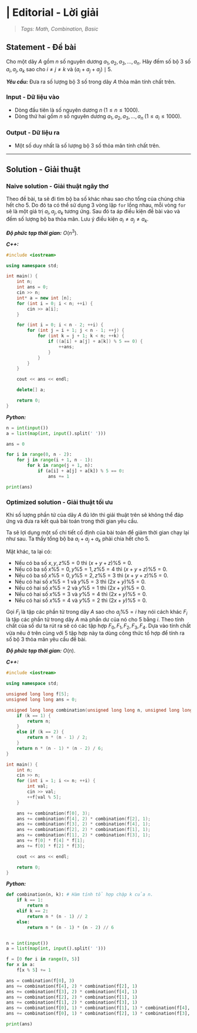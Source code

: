 
#  | Editorial - Lời giải

> *Tags: Math, Combination, Basic*

## Statement - Đề bài

Cho một dãy $A$ gồm $n$ số nguyên dương $a_1, a_2, a_3, \ldots, a_n$. Hãy đếm số bộ $3$ số $a_i, a_j, a_k$ sao cho $i \neq j \neq k$ và $(a_i + a_j + a_j) \mid 5$.

***Yêu cầu:*** Đưa ra số lượng bộ $3$ số trong dãy $A$ thỏa mãn tính chất trên.

### Input - Dữ liệu vào

- Dòng đầu tiên là số nguyên dương $n \; (1 \le n \le 1000)$.
- Dòng thứ hai gồm $n$ số nguyên dương $a_1, a_2, a_3, \ldots, a_n \; (1 \le a_i \le 1000)$.

### Output - Dữ liệu ra

- Một số duy nhất là số lượng bộ $3$ số thỏa mãn tính chất trên.

---

## Solution - Giải thuật

### Naive solution - Giải thuật ngây thơ

Theo đề bài, ta sẽ đi tìm bộ ba số khác nhau sao cho tổng của chúng chia hết cho $5$. Do đó ta có thể sử dụng $3$ vòng lặp `for` lồng nhau, mỗi vòng `for` sẽ là một giá trị $a_i, a_j, a_k$ tương ứng. Sau đó ta áp điều kiện đề bài vào và đếm số lượng bộ ba thỏa mãn. Lưu ý điều kiện $a_i \neq a_j \neq a_k$.

***Độ phức tạp thời gian:*** $O(n^3)$.

***C++:***

```cpp
#include <iostream>

using namespace std;

int main() {
    int n;
    int ans = 0;
    cin >> n;
    int* a = new int [n];
    for (int i = 0; i < n; ++i) {
        cin >> a[i];
    }

    for (int i = 0; i < n - 2; ++i) {
        for (int j = i + 1; j < n - 1; ++j) {
            for (int k = j + 1; k < n; ++k) {
                if ((a[i] + a[j] + a[k]) % 5 == 0) {
                    ++ans;
                }
            }
        }
    }

    cout << ans << endl;

    delete[] a;

    return 0;
}
```

***Python:***

```py
n = int(input())
a = list(map(int, input().split(' ')))

ans = 0

for i in range(0, n - 2):
    for j in range(i + 1, n - 1):
        for k in range(j + 1, n):
            if (a[i] + a[j] + a[k]) % 5 == 0:
                ans += 1

print(ans)
```

### Optimized solution - Giải thuật tối ưu

Khi số lượng phần tử của dãy $A$ đủ lớn thì giải thuật trên sẽ không thể đáp ứng và đưa ra kết quả bài toán trong thời gian yêu cầu.

Ta sẽ lợi dụng một số chi tiết cố định của bài toán để giảm thời gian chạy lại như sau. Ta thấy tổng bộ ba $a_i + a_j + a_k$ phải chia hết cho $5$.

Mặt khác, ta lại có:

- Nếu có ba số $x, y, z \% 5 = 0$ thì $(x + y + z) \% 5 = 0$.
- Nếu có ba số $x \% 5 = 0, y \% 5 = 1, z \% 5 = 4$ thì $(x + y + z) \% 5 = 0$.
- Nếu có ba số $x \% 5 = 0, y \% 5 = 2, z \% 5 = 3$ thì $(x + y + z) \% 5 = 0$.
- Nếu có hai số $x \% 5 = 1$ và $y \% 5 = 3$ thì $(2x + y) \% 5 = 0$.
- Nếu có hai số $x \% 5 = 2$ và $y \% 5 = 1$ thì $(2x + y) \% 5 = 0$.
- Nếu có hai số $x \% 5 = 3$ và $y \% 5 = 4$ thì $(2x + y) \% 5 = 0$.
- Nếu có hai số $x \% 5 = 4$ và $y \% 5 = 2$ thì $(2x + y) \% 5 = 0$.

Gọi $F_i$ là tập các phần tử trong dãy $A$ sao cho $a_j \% 5 = i$ hay nói cách khác $F_i$ là tập các phần tử trong dãy $A$ mà phần dư của nó cho $5$ bằng $i$. Theo tính chất của số dư ta rút ra sẽ có các tập hợp $F_0, F_1, F_2, F_3, F_4$. Dựa vào tính chất vừa nêu ở trên cùng với $5$ tập hợp này ta dùng công thức tổ hợp để tính ra số bộ $3$ thỏa mãn yêu cầu đề bài.

***Độ phức tạp thời gian:*** $O(n)$.

***C++:***

```cpp
#include <iostream>

using namespace std;

unsigned long long f[5];
unsigned long long ans = 0;

unsigned long long combination(unsigned long long n, unsigned long long k) {
    if (k == 1) {
        return n;
    }
    else if (k == 2) {
        return n * (n - 1) / 2;
    }
    return n * (n - 1) * (n - 2) / 6;
}

int main() {
    int n;
    cin >> n;
    for (int i = 1; i <= n; ++i) {
        int val;
        cin >> val;
        ++f[val % 5];
    }

    ans += combination(f[0], 3);
    ans += combination(f[4], 2) * combination(f[2], 1);
    ans += combination(f[3], 2) * combination(f[4], 1);
    ans += combination(f[2], 2) * combination(f[1], 1);
    ans += combination(f[1], 2) * combination(f[3], 1);
    ans += f[0] * f[4] * f[1];
    ans += f[0] * f[2] * f[3];

    cout << ans << endl;

    return 0;
}
```

***Python:***

```py
def combination(n, k): # Hàm tính tổ hợp chập k của n.
    if k == 1:
        return n
    elif k == 2:
        return n * (n - 1) // 2
    else:
        return n * (n - 1) * (n - 2) // 6


n = int(input())
a = list(map(int, input().split(' ')))

f = [0 for i in range(0, 5)]
for x in a:
    f[x % 5] += 1

ans = combination(f[0], 3)
ans += combination(f[4], 2) * combination(f[2], 1)
ans += combination(f[3], 2) * combination(f[4], 1)
ans += combination(f[2], 2) * combination(f[1], 1)
ans += combination(f[1], 2) * combination(f[3], 1)
ans += combination(f[0], 1) * combination(f[1], 1) * combination(f[4], 1);
ans += combination(f[0], 1) * combination(f[2], 1) * combination(f[3], 1);

print(ans)
```